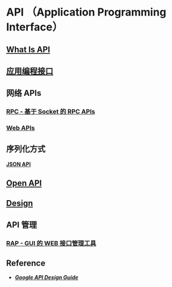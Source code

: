 # API （Application Programming Interface）

## [What Is API](WhatIs.md)

## [应用编程接口](ProgrammeAPIs/README.md)

## 网络 APIs
### [RPC - 基于 Socket 的 RPC APIs](RPCAPIs/README.md)
### [Web APIs](https://github.com/SC-CS-KS/KS-Web/tree/master/WebAPIs)

## 序列化方式
#### [JSON API](JSON-API/README.md)

## [Open API](OpenAPI/README.md)

## [Design](design/README.md)

## API 管理
### [RAP - GUI 的 WEB 接口管理工具](https://github.com/thx/RAP/wiki/about_cn)

## Reference
* ***[Google API Design Guide](https://google-cloud.gitbook.io/api-design-guide/)***
